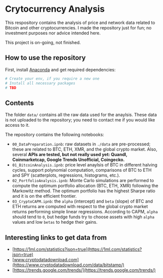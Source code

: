 # Crytocurrency Analysis

This respository contains the analysis of price and network data related to Bitcoin and other cryptocurrencies. I made the repository just for fun; no investment purposes nor advice intended here.

This project is on-going, not finished.

## How to use the repository

First, install [Anaconda](https://anaconda.org) and get required dependencies:
```bash
# Create your env, if you require a new one
# Install all necessary packages
# TBD
```
## Contents

The folder `data/` contains all the raw data used for the anaylsis.
These data is not uploaded to the repository;
you need to contact me if you would like access to it.

The repository contains the following notebooks:

- `00_DataPreparation.ipnb`: raw datasets in `./data` are pre-processed; these are related to BTC, ETH, XMR, and the global crypto market. Also, several **APIs are tested, but not really used yet: Quandl, Coinmarketcap, Google Trends Unofficial, Coingecko.**
- `01_BitcoinAnalysis.ipnb`: price level anaylsis of BTC in different halving cycles, support polynomial computation, comparisons of BTC to ETH and SPY (scatterplots, regressions, histograms, etc.).
- `02_PortfolioAnalysis.ipnb`: Monte Carlo simulations are performed to compute the optimum portfolio allocation (BTC, ETH, XMR) following the Markowitz method. The optimum portfolio has the highest Sharpe ratio and it is on the efficient frontier. 
- `03_CryptoCAPM.ipnb`: the `alpha` (intercept) and `beta` (slope) of BTC and ETH returns are computed with respect to the global crypto market returns performing simple linear regressions. According to CAPM, `alpha` should tend to `0`, but hedge funds try to choose assets with high `alpha` values and low `betas` to hedge their gains.


## Interesting links to get data from

- [https://1ml.com/statistics?json=true](https://1ml.com/statistics?json=true)
- [www.cryptodatadownload.com](https://www.cryptodatadownload.com/data/bitstamp/)
- [https://trends.google.com/trends/](https://trends.google.com/trends/)